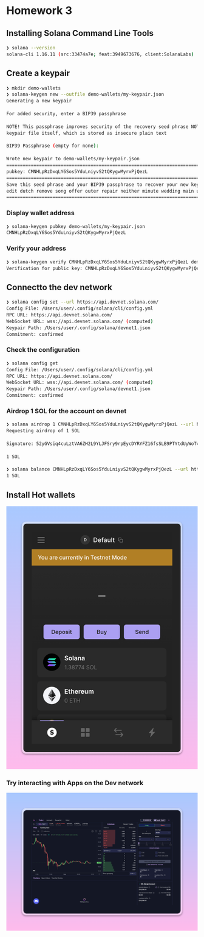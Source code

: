 # Homework 3

## Installing Solana Command Line Tools

```sh
❯ solana --version
solana-cli 1.16.11 (src:33474a7e; feat:3949673676, client:SolanaLabs)
```

## Create a keypair

```sh
❯ mkdir demo-wallets
❯ solana-keygen new --outfile demo-wallets/my-keypair.json
Generating a new keypair

For added security, enter a BIP39 passphrase

NOTE! This passphrase improves security of the recovery seed phrase NOT the
keypair file itself, which is stored as insecure plain text

BIP39 Passphrase (empty for none):

Wrote new keypair to demo-wallets/my-keypair.json
==========================================================================
pubkey: CMNHLpRzDxqLY6Sos5YduLniyvS2tQKygwMyrxPjQezL
==========================================================================
Save this seed phrase and your BIP39 passphrase to recover your new keypair:
edit dutch remove song offer outer repair neither minute wedding main urge
==========================================================================
```

### Display wallet address

```sh
❯ solana-keygen pubkey demo-wallets/my-keypair.json
CMNHLpRzDxqLY6Sos5YduLniyvS2tQKygwMyrxPjQezL
```

### Verify your address

```sh
❯ solana-keygen verify CMNHLpRzDxqLY6Sos5YduLniyvS2tQKygwMyrxPjQezL demo-wallets/my-keypair.json
Verification for public key: CMNHLpRzDxqLY6Sos5YduLniyvS2tQKygwMyrxPjQezL: Success
```

## Connectto the dev network

```sh
❯ solana config set --url https://api.devnet.solana.com/
Config File: /Users/user/.config/solana/cli/config.yml
RPC URL: https://api.devnet.solana.com/
WebSocket URL: wss://api.devnet.solana.com/ (computed)
Keypair Path: /Users/user/.config/solana/devnet1.json
Commitment: confirmed

```

### Check the configuration

```sh
❯ solana config get
Config File: /Users/user/.config/solana/cli/config.yml
RPC URL: https://api.devnet.solana.com/
WebSocket URL: wss://api.devnet.solana.com/ (computed)
Keypair Path: /Users/user/.config/solana/devnet1.json
Commitment: confirmed

```

### Airdrop 1 SOL for the account on devnet

```sh
❯ solana airdrop 1 CMNHLpRzDxqLY6Sos5YduLniyvS2tQKygwMyrxPjQezL --url https://api.devnet.solana.com
Requesting airdrop of 1 SOL

Signature: 52yGVsiq4cuLztVA6ZH2L9YLJFSry9rpEycDYRYFZ16fsSLB9PTYtdUyWoTvyPys9yMSf144XQUyHxgGwk7C51rQ

1 SOL

❯ solana balance CMNHLpRzDxqLY6Sos5YduLniyvS2tQKygwMyrxPjQezL --url https://api.devnet.solana.com
1 SOL
```

## Install Hot wallets

![Phantom Wallet](./phantom_wallet.png)

### Try interacting with Apps on the Dev network

![Zeta Markets](./zeta_markets.png)
